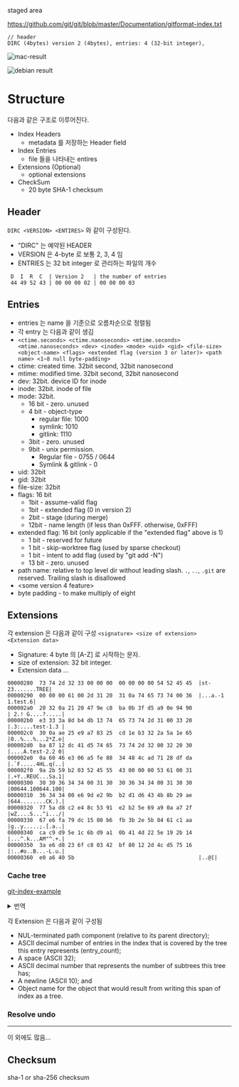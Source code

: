 staged area

https://github.com/git/git/blob/master/Documentation/gitformat-index.txt


```
// header
DIRC (4bytes) version 2 (4bytes), entries: 4 (32-bit integer), 
```

![mac-result](<assets/Screenshot 2023-10-09 at 4.16.46 PM.png>)

![debian result](<assets/Screenshot 2023-10-09 at 5.53.33 PM.png>)


# Structure
다음과 같은 구조로 이루어진다.

- Index Headers
	- metadata 를 저장하는 Header field
- Index Entries
	- file 들을 나타내는 entires
- Extensions (Optional)
	- optional extensions
- CheckSum
	-  20 byte SHA-1 checksum

## Header
`DIRC <VERSION> <ENTIRES>` 와 같이 구성된다.
- "DIRC" 는 예약된 HEADER 
- VERSION 은 4-byte 로 보통 2, 3, 4 임
- ENTRIES 는  32 bit integer 로 관리하는 파일의 개수
```
 D  I  R  C  | Version 2   | the number of entries
 44 49 52 43 | 00 00 00 02 | 00 00 00 03
```

## Entries

- entries 는 name 을 기준으로 오름차순으로 정렬됨
- 각 entry 는 다음과 같이 생김
- `<ctime.seconds> <ctime.nanoseconds> <mtime.seconds><mtime.nanoseconds> <dev> <inode> <mode> <uid> <gid> <file-size> <object-name> <flags> <extended flag (version 3 or later)> <path name> <1~8 null byte-padding>`
- ctime: created time. 32bit second, 32bit nanosecond
- mtime: modified time.  32bit second, 32bit nanosecond
- dev: 32bit. device ID for inode 
- inode: 32bit. inode of file
- mode:  32bit.
	- 16 bit - zero. unused
	- 4 bit - object-type
		- regular file: 1000
		- symlink: 1010
		- gitlink: 1110
	- 3bit - zero. unused
	- 9bit - unix permission. 
		- Regular file - 0755 / 0644  
		- Symlink & gitlink - 0
- uid: 32bit
- gid: 32bit 
- file-size: 32bit
- flags: 16 bit
	- 1bit - assume-valid flag
	- 1bit - extended flag (0 in version 2)
	- 2bit - stage (during merge)
	- 12bit - name length (if less than 0xFFF. otherwise, 0xFFF)
- extended flag: 16 bit (only applicable if the "extended flag" above is 1)
	- 1 bit - reserved for future
	- 1 bit - skip-worktree flag (used by sparse checkout)
	- 1 bit - intent to add flag (used by "git add -N")
	- 13 bit - zero. unused
- path name: relative to top level dir without leading slash. `.`, `..`, `.git` are reserved. Trailing slash is disallowed
- <some version 4 feature>
- byte padding - to make multiply of eight
## Extensions

각 extension 은 다음과 같이 구성
`<signature> <size of extension> <Extension data>`
- Signature: 4 byte 의 [A-Z] 로 시작하는 문자. 
- size of extension: 32 bit integer. 
- Extension data ...

```
00000280  73 74 2d 32 33 00 00 00  00 00 00 00 54 52 45 45  |st-23.......TREE|
00000290  00 00 00 61 00 2d 31 20  31 0a 74 65 73 74 00 36  |...a.-1 1.test.6|
000002a0  20 32 0a 21 20 47 9e c8  ba 0b 3f d5 a9 0e 94 90
| 2.! G....?.....|
000002b0  e3 33 3a 8d b4 db 13 74  65 73 74 2d 31 00 33 20  |.3:....test-1.3 |
000002c0  30 0a ae 25 e9 a7 83 25  cd 1e b3 32 2a 5a 1e 65  |0..%...%...2*Z.e|
000002d0  ba 87 12 dc 41 d5 74 65  73 74 2d 32 00 32 20 30  |....A.test-2.2 0|
000002e0  0a 60 46 e3 06 a5 fe 88  34 48 4c ad 71 28 df da  |.`F.....4HL.q(..|
000002f0  9a 2b 59 b2 03 52 45 55  43 00 00 00 53 61 00 31  |.+Y..REUC...Sa.1|
00000300  30 30 36 34 34 00 31 30  30 36 34 34 00 31 30 30  |00644.100644.100|
00000310  36 34 34 00 e6 9d e2 9b  b2 d1 d6 43 4b 8b 29 ae  |644........CK.).|
00000320  77 5a d8 c2 e4 8c 53 91  e2 b2 5e 69 a9 0a a7 2f  |wZ....S...^i.../|
00000330  67 e6 fa 79 dc 15 80 b6  fb 3b 2e 5b 84 61 c1 aa  |g..y.....;.[.a..|
00000340  ca c9 d9 5e 1c 6b d9 a1  0b 41 4d 22 5e 19 2b 14  |...^.k...AM"^.+.|
00000350  3a e6 d8 23 6f c8 03 42  bf 80 12 2d 4c d5 75 16  |:..#o..B...-L.u.|
00000360  e0 a6 40 5b                                       |..@[|
```

### Cache tree

[git-index-example](./git-index-example)

<details><summary> 번역 </summary> 
=== 캐시 트리

  index 는 디렉터리에 대한 항목을 기록하지 않기 때문에 캐시 항목은 기존 커밋에서 변경되지 않은 인덱스 영역에 대해 오브젝트 데이터베이스에 이미 존재하는 트리 오브젝트를 설명할 수 없다. 캐시 트리 확장은 이미 존재하고 캐시 항목의 섹션과 완전히 일치하는 트리를 설명하는 재귀적 트리 구조를 저장합니다. 이렇게 하면 해당 커밋에 "새로운" 트리만 계산하여 새 커밋에 대한 인덱스에서 트리 오브젝트 생성 속도가 빨라집니다. 또한 트리 비교에서 동일성이 입증되면 인덱스의 섹션을 건너뛸 수 있으므로 `HEAD^{tree}`와 같은 다른 트리와 인덱스를 비교할 때도 도움이 됩니다.

  재귀 트리 구조는 여러 캐시 항목, 하위 노드 목록 및 객체 ID(OID)를 저장하는 노드를 사용합니다. OID는 해당 노드가 존재하는 것으로 알려진 경우 해당 노드의 기존 트리를 참조합니다. 하위 노드는 자체적으로 캐시 트리 노드가 있는 하위 디렉터리에 해당합니다. 캐시 항목 수는 해당 트리의 디렉터리 내 경로를 설명하는 인덱스의 캐시 항목 수에 해당합니다.

  확장 프로그램은 캐시 트리 확장에서 전체 디렉토리 구조를 추적하지만 일반적으로 전체 캐시 항목 목록보다 작습니다.

  인덱스에서 경로가 업데이트되면 Git은 해당 경로의 상위 디렉터리에 해당하는 재귀 캐시 트리의 모든 노드를 무효화한다. 캐시 항목 수에 "-1"을 사용하여 이러한 트리 노드를 "유효하지 않은" 상태로 저장합니다. 유효하지 않은 노드는 여전히 인덱스 항목의 범위를 저장하므로 전체 캐시 트리를 재구성할 때 Git이 작업에 집중할 수 있습니다.

  이 확장의 시그니처는 { 'T', 'R', 'E', 'E' }입니다.

  일련의 항목이 전체 extension 을 채우며, 각 항목은 다음과 같이 로 구성됩니다:

  - NUL로 끝나는 경로 구성 요소(상위 디렉터리에 상대적);
  - 이 항목이 나타내는 트리에 포함되는 인덱스 내 항목의 ASCII 십진수 트리에 포함된 인덱스의 항목 수(entry_count);
  - 공백(ASCII 32);
  - 이 트리가 가진 하위 트리의 수를 나타내는 ASCII 십진수. 트리가 가진 하위 트리의 수를 나타내는
  - 개행(ASCII 10), 그리고
  - 이 인덱스 스팬을 트리로 작성할 때 생성되는 객체의 객체 이름입니다.

  항목은 무효화된 상태일 수 있으며 entry_count 필드에 음수로 표시됩니다. 이 경우 개체 이름이 없으며 다음 항목은 개행 바로 뒤에 시작됩니다. 유효하지 않은 항목을 작성할 때는 항상 -1을 entry_count로 사용해야 합니다.

  항목은 하향식, 깊이 우선 순서로 작성됩니다.  첫 번째 항목은 리포지토리의 루트 레벨을 나타내고, 그 다음에는 루트 레벨의 첫 번째 하위 트리(루트 레벨에 상대적인 이름을 사용함), 그 다음에는 A의 첫 번째 하위 트리(A에 상대적인 이름을 사용함), 그 다음에는 A의 첫 번째 하위 트리(이를 A라고 함)가 차례로 나타납니다. 지정된 수의 하위 트리는 재귀 스택의 현재 레벨이 완료된 시점을 나타냅니다.

</details>

각 Extension 은 다음과 같이 구성됨

- NUL-terminated path component (relative to its parent directory);
- ASCII decimal number of entries in the index that is covered by the tree this entry represents (entry_count);
- A space (ASCII 32);
- ASCII decimal number that represents the number of subtrees this tree has;
- A newline (ASCII 10); and
- Object name for the object that would result from writing this span of index as a tree.
### Resolve undo

--- 
이 외에도 많음...


## Checksum
sha-1 or sha-256 checksum
